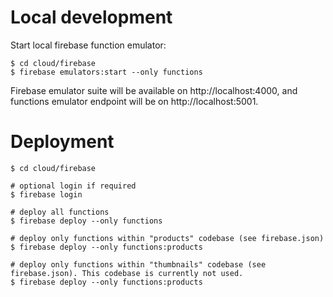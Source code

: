 # Local development

Start local firebase function emulator:

```
$ cd cloud/firebase
$ firebase emulators:start --only functions
```

Firebase emulator suite will be available on http://localhost:4000, and functions emulator endpoint will be on http://localhost:5001.

# Deployment

```
$ cd cloud/firebase

# optional login if required
$ firebase login

# deploy all functions
$ firebase deploy --only functions

# deploy only functions within "products" codebase (see firebase.json)
$ firebase deploy --only functions:products

# deploy only functions within "thumbnails" codebase (see firebase.json). This codebase is currently not used.
$ firebase deploy --only functions:products

```